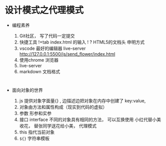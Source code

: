 # 设计模式之代理模式

- 编程素养
    1. Git社区， 写了代码一定提交
    2. 快捷工具 
        !+tab index.html 的输入
        ! ? HTML5的文档头 申明方式
    3. vscode 最好的编辑器
        live-server 
        http://127.0.0.1:5500/js/send_flower/index.html
    4. 使用chrome 浏览器 
    5. live-server 
    6. markdown 文档格式
        # <h1></h1>

- 面向对象的世界
    1. js 提供对象字面量{} , 边描述边把对象在内存中创建了
        key:value,
    2. 对象由方法和属性构成（现实到代码的虚拟）
    3. 参数 形参和实参
    4. 接口 interface 
        不同的对象具有相同的方法， 可以互换使用
        小红代替小美收花， 替张同学送花给小美， 代理模式
    5. this  指代当前对象 
    6. `${}` 字符串模板
    
